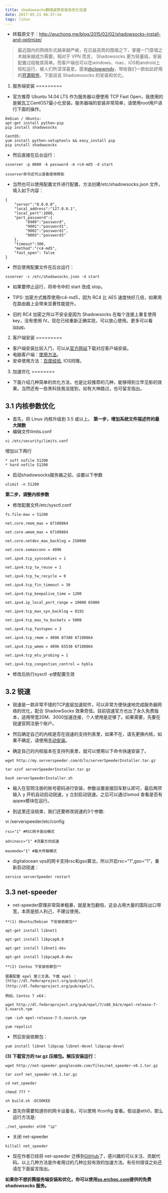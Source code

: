 ```yaml
---
title: shadowsocks翻墙姿势安装及优化加速
date: 2017-05-21 06:37:14
tags: linux
---
```


- 转载原文于：http://wuchong.me/blog/2015/02/02/shadowsocks-install-and-optimize/

> 最近国内的网络形式越来越严峻，在日益高筑的围墙之下，掌握一门穿墙之术越来越成为需要。相对于 VPN 而言， Shadowsocks 更为轻量级，安装配置过程极其简单。而客户端也可以在windows、mac、iOS和android上轻松运行，被人们所深深喜爱。感谢[@clowwindy](https://twitter.com/clowwindy)，带给我们一款如此好用的[开源软件](https://github.com/shadowsocks/shadowsocks)。下面说说 Shadowosocks 的安装和优化。

<!-- more -->

1. 服务端安装
=========

- 官方推荐 Ubuntu 14.04 LTS 作为服务器以便使用 TCP Fast Open，我使用的是搬瓦工CentOS7最小化安装。服务器端的安装非常简单，请使用root用户进行下面的操作。

```
Debian / Ubuntu:
apt-get install python-pip
pip install shadowsocks

CentOS:
yum install python-setuptools && easy_install pip
pip install shadowsocks
```

- 然后直接在后台运行：

```
ssserver -p 8000 -k password -m rc4-md5 -d start

ssserver命令还可以查看使用帮助
```

- 当然也可以使用配置文件进行配置，方法创建/etc/shadowsocks.json
文件，填入如下内容：

```
{
    "server":"0.0.0.0",
    "local_address":"127.0.0.1",
    "local_port":1080,
    "port_password":{
         "8989":"password",
         "9001":"password1",
         "9002":"password2",
         "9003":"password3"
    },
    "timeout":300,
    "method":"rc4-md5",
    "fast_open": false
}
```

- 然后使用配置文件在后台运行：

```
ssserver -c /etc/shadowsocks.json -d start
```

- 如果要停止运行，将命令中的 start 改成 stop。

- TIPS: 加密方式推荐使用rc4-md5，因为 RC4 比 AES 速度快好几倍，如果用在路由器上会带来显著性能提升。

- 旧的 RC4 加密之所以不安全是因为 Shadowsocks 在每个连接上重复使用 key，没有使用 IV。现在已经重新正确实现，可以放心使用。更多可以看[issue](https://github.com/clowwindy/shadowsocks/issues/178)。

2. 客户端安装
=========

- 客户端安装比较入门，可以从[官方网站](https://www.shadowsocks.com.hk/client.html)下载对应客户端安装。
- 电脑客户端：[使用方法](https://ttt.tt/150/)。
- 安卓使用方法：[百度经验](http://jingyan.baidu.com/article/fdbd4277c62ec9b89e3f4821.html), IOS同理。


3. 加速优化
========

- 下面介绍几种简单的优化方法，也是比较推荐的几种，能够得到立竿见影的效果。当然还有一些黑科技我没提到，如有大神路过，也可留言指出。

3.1 内核参数优化
--------------------

- 首先，将 Linux 内核升级到 3.5 或以上。
**第一步，增加系统文件描述符的最大限数**
- 编辑文件limits.conf

```
vi /etc/security/limits.conf
```
增加以下两行

```
* soft nofile 51200
* hard nofile 51200
```

- 启动shadowsocks服务器之前，设置以下参数

```
ulimit -n 51200
```

**第二步，调整内核参数**
- 修改配置文件/etc/sysctl.conf

```
fs.file-max = 51200

net.core.rmem_max = 67108864

net.core.wmem_max = 67108864

net.core.netdev_max_backlog = 250000

net.core.somaxconn = 4096

net.ipv4.tcp_syncookies = 1

net.ipv4.tcp_tw_reuse = 1

net.ipv4.tcp_tw_recycle = 0

net.ipv4.tcp_fin_timeout = 30

net.ipv4.tcp_keepalive_time = 1200

net.ipv4.ip_local_port_range = 10000 65000

net.ipv4.tcp_max_syn_backlog = 8192

net.ipv4.tcp_max_tw_buckets = 5000

net.ipv4.tcp_fastopen = 3

net.ipv4.tcp_rmem = 4096 87380 67108864

net.ipv4.tcp_wmem = 4096 65536 67108864

net.ipv4.tcp_mtu_probing = 1

net.ipv4.tcp_congestion_control = hybla
```

- 修改后执行sysctl -p使配置生效

3.2 锐速
---------

- 锐速是一款非常不错的TCP底层加速软件，可以非常方便快速地完成服务器网络的优化，配合 ShadowSocks 效果奇佳。目前锐速官方也出了永久免费版本，适用带宽20M、3000加速连接，个人使用是足够了。如果需要，先要在锐速官网注册个账户。

- 然后确定自己的内核是否在锐速的支持列表里，如果不在，请先更换内核，如果不确定，请使用[手动安装](http://my.serverspeeder.com/w.do?m=lslm)。

- 确定自己的内核版本在支持列表里，就可以使用以下命令快速安装了。

```
wget http://my.serverspeeder.com/d/ls/serverSpeederInstaller.tar.gz

tar xzvf serverSpeederInstaller.tar.gz

bash serverSpeederInstaller.sh
```

- 输入在官网注册的账号密码进行安装，参数设置直接回车默认即可，最后两项输入 y 开机自动启动锐速，y 立刻启动锐速。之后可以通过lsmod
查看是否有appex模块在运行。

- 到这里还没结束，我们还要修改锐速的3个参数:

vi /serverspeeder/etc/config
```
rsc="1" #RSC网卡驱动模式

advinacc="1" #流量方向加速

maxmode="1" #最大传输模式
```

- digitalocean vps的网卡支持rsc和gso算法，所以开启rsc="1",gso="1"，重新启动锐速：

```
service serverSpeeder restart
```

3.3 net-speeder
----------------

- net-speeder原理非常简单粗暴，就是发包翻倍，这会占用大量的国际出口带宽，本质是损人利己，不建议使用。

```
**(1) Ubuntu/Debian 下安装依赖包**

apt-get install libnet1

apt-get install libpcap0.8

apt-get install libnet1-dev

apt-get install libpcap0.8-dev

**(2) Centos 下安装依赖包**

需要配置 epel 第三方源。下载 epel ：[http://dl.fedoraproject.org/pub/epel/](http://dl.fedoraproject.org/pub/epel/)。

例如，Centos 7 x64：

wget http://dl.fedoraproject.org/pub/epel/7/x86_64/e/epel-release-7-5.noarch.rpm

rpm -ivh epel-release-7-5.noarch.rpm

yum repolist
```

- 然后安装依赖包：

```
yum install libnet libpcap libnet-devel libpcap-devel
```

**(3) 下载官方的 tar.gz 压缩包。解压安装运行：**

```
wget http://net-speeder.googlecode.com/files/net_speeder-v0.1.tar.gz

tar zxvf net_speeder-v0.1.tar.gz

cd net_speeder

chmod 777 *

sh build.sh -DCOOKED
```

- 首先你需要知道你的网卡设备名，可以使用 ifconfig 查看。假设是eth0，那么运行方法是:

```
./net_speeder eth0 "ip"
```
- 关闭 net-speeder

```
killall net_speeder
```

- 现在作者已经将 net-speeder 迁移到[GitHub](https://github.com/snooda/net-speeder)了，感兴趣的可以关注、贡献代码。以上几种方法是作者用过的几种比较有效的加速方法。有任何错误之处还请在下面留言指出。

**如果你不想折腾服务端安装和优化，你可以使用[ss.erchoc.com](http://ss.erchoc.com/)提供的免费 shadowsocks 服务。**
